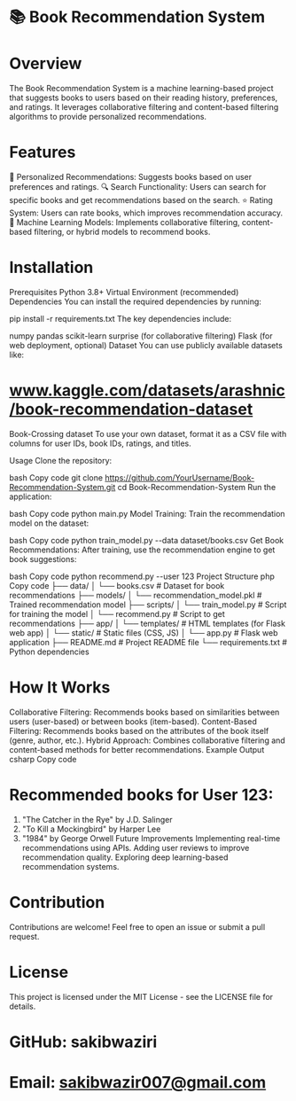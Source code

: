# 📚 Book Recommendation System

# Overview
The Book Recommendation System is a machine learning-based project that suggests books to users based on their reading history, preferences, and ratings. It leverages collaborative filtering and content-based filtering algorithms to provide personalized recommendations.

# Features
📖 Personalized Recommendations: Suggests books based on user preferences and ratings.
🔍 Search Functionality: Users can search for specific books and get recommendations based on the search.
⭐ Rating System: Users can rate books, which improves recommendation accuracy.
🧠 Machine Learning Models: Implements collaborative filtering, content-based filtering, or hybrid models to recommend books.
# Installation
Prerequisites
Python 3.8+
Virtual Environment (recommended)
Dependencies
You can install the required dependencies by running:

pip install -r requirements.txt
The key dependencies include:

numpy
pandas
scikit-learn
surprise (for collaborative filtering)
Flask (for web deployment, optional)
Dataset
You can use publicly available datasets like:

# www.kaggle.com/datasets/arashnic/book-recommendation-dataset
Book-Crossing dataset
To use your own dataset, format it as a CSV file with columns for user IDs, book IDs, ratings, and titles.

Usage
Clone the repository:

bash
Copy code
git clone https://github.com/YourUsername/Book-Recommendation-System.git
cd Book-Recommendation-System
Run the application:

bash
Copy code
python main.py
Model Training: Train the recommendation model on the dataset:

bash
Copy code
python train_model.py --data dataset/books.csv
Get Book Recommendations: After training, use the recommendation engine to get book suggestions:

bash
Copy code
python recommend.py --user 123
Project Structure
php
Copy code
├── data/
│   └── books.csv              # Dataset for book recommendations
├── models/
│   └── recommendation_model.pkl  # Trained recommendation model
├── scripts/
│   └── train_model.py         # Script for training the model
│   └── recommend.py           # Script to get recommendations
├── app/
│   └── templates/             # HTML templates (for Flask web app)
│   └── static/                # Static files (CSS, JS)
│   └── app.py                 # Flask web application
├── README.md                  # Project README file
└── requirements.txt           # Python dependencies
# How It Works
Collaborative Filtering: Recommends books based on similarities between users (user-based) or between books (item-based).
Content-Based Filtering: Recommends books based on the attributes of the book itself (genre, author, etc.).
Hybrid Approach: Combines collaborative filtering and content-based methods for better recommendations.
Example Output
csharp
Copy code
# Recommended books for User 123:
1. "The Catcher in the Rye" by J.D. Salinger
2. "To Kill a Mockingbird" by Harper Lee
3. "1984" by George Orwell
Future Improvements
Implementing real-time recommendations using APIs.
Adding user reviews to improve recommendation quality.
Exploring deep learning-based recommendation systems.
# Contribution
Contributions are welcome! Feel free to open an issue or submit a pull request.

# License
This project is licensed under the MIT License - see the LICENSE file for details.

# GitHub: sakibwaziri
# Email: sakibwazir007@gmail.com

